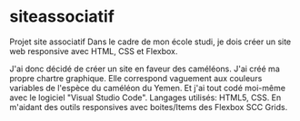 # siteassociatif
Projet site associatif
Dans le cadre de mon école studi, je dois créer un site web responsive avec HTML, CSS et Flexbox.

J'ai donc décidé de créer un site en faveur des caméléons. J'ai créé ma propre chartre graphique. Elle correspond vaguement aux couleurs
variables de l'espèce du caméléon du Yemen.
Et j'ai tout codé moi-même avec le logiciel "Visual Studio Code".
Langages utilisés: HTML5, CSS. En m'aidant des outils responsives avec boites/Items des Flexbox SCC Grids.
